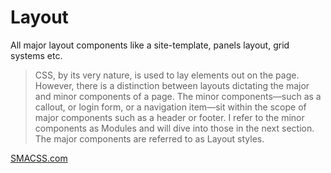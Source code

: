 # Layout

All major layout components like a site-template, panels layout, grid systems etc.

> CSS, by its very nature, is used to lay elements out on the page. However, there is a distinction between layouts dictating the major and minor components of a page. The minor components—such as a callout, or login form, or a navigation item—sit within the scope of major components such as a header or footer. I refer to the minor components as Modules and will dive into those in the next section. The major components are referred to as Layout styles.

[SMACSS.com](https://smacss.com/book/type-layout)
